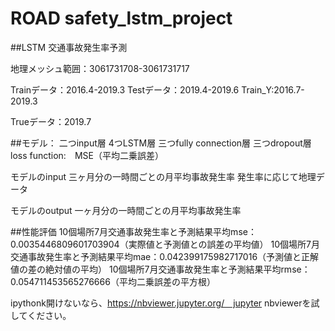 # ROAD safety_lstm_project

##LSTM 交通事故発生率予測

地理メッシュ範囲：3061731708-3061731717

Trainデータ：2016.4-2019.3 
Testデータ：2019.4-2019.6
Train_Y:2016.7-2019.3

Trueデータ：2019.7

##モデル：
二つinput層
4つLSTM層
三つfully connection層
三つdropout層
loss function:　MSE（平均二乗誤差）

モデルのinput
三ヶ月分の一時間ごとの月平均事故発生率
発生率に応じて地理データ

モデルのoutput
一ヶ月分の一時間ごとの月平均事故発生率

##性能評価
10個場所7月交通事故発生率と予測結果平均mse：0.0035446809601703904（実際値と予測値との誤差の平均値）
10個場所7月交通事故発生率と予測結果平均mae：0.042399175982717016（予測値と正解値の差の絶対値の平均）
10個場所7月交通事故発生率と予測結果平均rmse：0.054711453565276666（平均二乗誤差の平方根）

ipythonk開けないなら、https://nbviewer.jupyter.org/　jupyter nbviewerを試してください。
